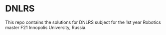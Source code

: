 # DNLRS
This repo contains the solutions for DNLRS subject for the 1st year Robotics master F21 Innopolis University, Russia. 
